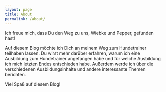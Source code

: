 ```yaml
---
layout: page
title: About
permalink: /about/
---
```


Ich freue mich, dass Du den Weg zu uns, Wiebke und Pepper, gefunden hast!

Auf diesem Blog möchte ich Dich an meinem Weg zum Hundetrainer teilhaben lassen. Du wirst mehr darüber erfahren, warum ich eine Ausbildung zum Hundetrainer angefangen habe und für welche Ausbildung ich mich letzten Endes entschieden habe. Außerdem  werde ich über die verschiedenen Ausbildungsinhalte und andere interessante Themen berichten.

Viel Spaß auf diesem Blog!
